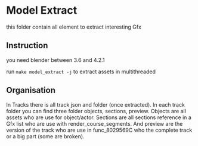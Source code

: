# Model Extract
this folder contain all element to extract interesting Gfx

## Instruction
you need blender between 3.6 and 4.2.1

run `make model_extract -j` to extract assets in multithreaded

## Organisation
In Tracks there is all track json and folder (once extracted). In each track folder you can find three folder objects, sections, preview. Objects are all assets who are use for object/actor. Sections are all sections reference in a Gfx list who are use with render_course_segments. And preview are the version of the track who are use in func_8029569C who the complete track or a big part (some are broken).